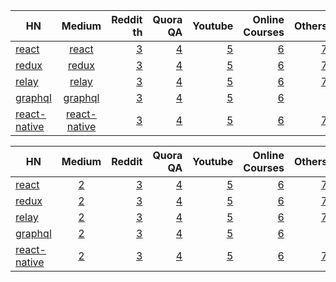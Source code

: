  
 
 
 
 
 
 
 | HN        | Medium         | Reddit th |  Quora QA  | Youtube | Online Courses| Others |
| ------------- |:-------------:| -----:| -----:|-----:|-----:|-----:|
|  [react](https://hn.algolia.com/?query=react&sort=byPopularity&prefix&page=0&dateRange=all&type=story)  | [react](https://medium.com/tag/react?source=related)  | [3]()  | [4]()  |  [5]()    | [6]()  | [7]()  |
|  [redux](https://hn.algolia.com/?query=redux&sort=byPopularity&prefix&page=0&dateRange=all&type=story)  | [redux](https://medium.com/tag/redux)  | [3]()  | [4]()  |   [5]()   | [6]()  | [7]()  |
|  [relay](https://hn.algolia.com/?query=relay&sort=byPopularity&prefix&page=0&dateRange=all&type=story)  | [relay](https://medium.com/tag/relay)  | [3]()  | [4]()  |   [5]()  | [6]()  | [7]()  |
 |  [graphql](https://hn.algolia.com/?query=graphql&sort=byPopularity&prefix&page=0&dateRange=all&type=story)  | [graphql](https://medium.com/tag/graphql)  | [3]()  | [4]()  |   [5]()  | [6]()  | 
|  [react-native](https://hn.algolia.com/?query=react%20native&sort=byPopularity&prefix&page=0&dateRange=all&type=story)  | [react-native](https://medium.com/tag/react-native)  | [3]()  | [4]()  |   [5]()  | [6]()  | [7]()  |























 | HN        | Medium         | Reddit|  Quora QA  | Youtube | Online Courses| Others |
| ------------- |:-------------:| -----:| -----:|-----:|-----:|-----:|
|  [react](https://hn.algolia.com/?query=react&sort=byPopularity&prefix&page=0&dateRange=all&type=story)  | [2]()  | [3]()  | [4]()  |  [5]()    | [6]()  | [7]()  |
|  [redux](https://hn.algolia.com/?query=redux&sort=byPopularity&prefix&page=0&dateRange=all&type=story)  | [2]()  | [3]()  | [4]()  |   [5]()   | [6]()  | [7]()  |
|  [relay](https://hn.algolia.com/?query=relay&sort=byPopularity&prefix&page=0&dateRange=all&type=story)  | [2]()  | [3]()  | [4]()  |   [5]()  | [6]()  | [7]()  |
 |  [graphql](https://hn.algolia.com/?query=graphql&sort=byPopularity&prefix&page=0&dateRange=all&type=story)  | [2]()  | [3]()  | [4]()  |   [5]()  | [6]()  | 
|  [react-native](https://hn.algolia.com/?query=react%20native&sort=byPopularity&prefix&page=0&dateRange=all&type=story)  | [2]()  | [3]()  | [4]()  |   [5]()  | [6]()  | [7]()  |
